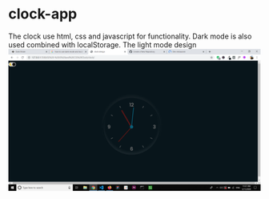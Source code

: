 # clock-app
The clock use html, css and javascript for functionality. Dark mode is also used combined with  localStorage.
The light mode design
![](Screenshot%20(135).png)
